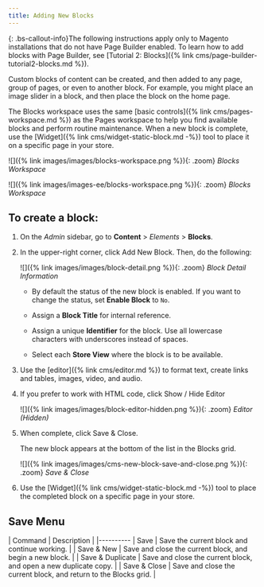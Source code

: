 ```yaml
---
title: Adding New Blocks
---
```


<!--{% if "Default.EE-B2B" contains site.edition %}-->{: .bs-callout-info}The following instructions apply only to Magento installations that do not have Page Builder enabled. To learn how to add blocks with Page Builder, see [Tutorial 2: Blocks]({% link cms/page-builder-tutorial2-blocks.md %}).
<!--{% endif %}-->

Custom blocks of content can be created, and then added to any page, group of pages, or even to another block. For example, you might place an image slider in a block, and then place the block on the home page.

The Blocks workspace uses the same [basic controls]({% link cms/pages-workspace.md %}) as the Pages workspace to help you find available blocks and perform routine maintenance. When a new block is complete, use the [Widget]({% link cms/widget-static-block.md -%}) tool to place it on a specific page in your store.

<!--{% if "Default.CE Only" contains site.edition %}-->
![]({% link images/images/blocks-workspace.png %}){: .zoom}
_Blocks Workspace_
<!--{% endif %}-->
<!--{% if "Default.EE-B2B" contains site.edition %}-->
![]({% link images/images-ee/blocks-workspace.png %}){: .zoom}
_Blocks Workspace_
<!--{% endif %}-->

## To create a block:

1. On the _Admin_ sidebar, go to **Content** > _Elements_ > **Blocks**.

1. In the upper-right corner, click <span class="btn">Add New Block</span>. Then, do the following:

   ![]({% link images/images/block-detail.png %}){: .zoom}
   _Block Detail Information_

   - By default the status of the new block is enabled. If you want to change the status, set **Enable Block** to `No`.

   - Assign a **Block Title** for internal reference.

   - Assign a unique **Identifier** for the block. Use all lowercase characters with underscores instead of spaces.

   - Select each **Store View** where the block is to be available.

1.  Use the [editor]({% link cms/editor.md %}) to format text, create links and tables, images, video, and audio.

1.  If you prefer to work with HTML code, click <span class="btn">Show / Hide Editor</span>

    ![]({% link images/images/block-editor-hidden.png %}){: .zoom}
    _Editor (Hidden)_

1. When complete, click <span class="btn">Save & Close</span>.

    The new block appears at the bottom of the list in the Blocks grid.

    ![]({% link images/images/cms-new-block-save-and-close.png %}){: .zoom}
    _Save & Close_

1. Use the [Widget]({% link cms/widget-static-block.md -%}) tool to place the completed block on a specific page in your store.

## Save Menu

| Command | Description |
|----------
| Save | Save the current block and continue working. |
| Save & New | Save and close the current block, and begin a new block. |
| Save & Duplicate | Save and close the current block, and open a new duplicate copy. |
| Save & Close | Save and close the current block, and return to the Blocks grid. |
